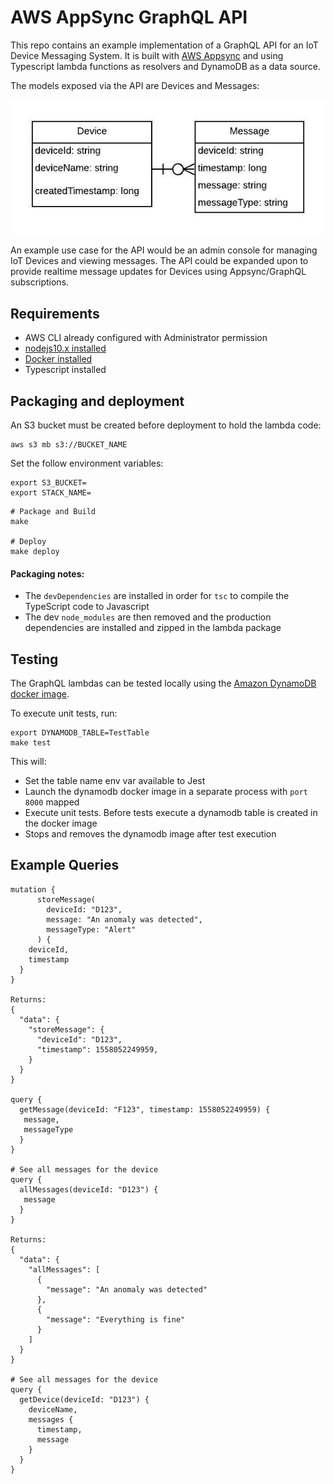 # AWS AppSync GraphQL API

This repo contains an example implementation of a GraphQL API for an IoT Device Messaging System. It is 
built with [AWS Appsync](https://aws.amazon.com/appsync/) and using Typescript lambda functions as resolvers and DynamoDB as a data source. 

The models exposed via the API are Devices and Messages:

![MessageSystem Models](docs/models.jpeg)

An example use case for the API would be an admin console for managing IoT Devices and viewing messages. The API could
be expanded upon to provide realtime message updates for Devices using Appsync/GraphQL subscriptions.

## Requirements

* AWS CLI already configured with Administrator permission
* [nodejs10.x installed](https://nodejs.org/en/download/releases/)
* [Docker installed](https://www.docker.com/community-edition)
* Typescript installed

## Packaging and deployment

An S3 bucket must be created before deployment to hold the lambda code:

```
aws s3 mb s3://BUCKET_NAME
```

Set the follow environment variables:
```
export S3_BUCKET=
export STACK_NAME=
```

```
# Package and Build
make

# Deploy
make deploy
```

#### Packaging notes:
- The `devDependencies` are installed in order for `tsc` to compile the TypeScript code to Javascript
- The dev `node_modules` are then removed and the production dependencies are installed and zipped in the lambda package

## Testing

The GraphQL lambdas can be tested locally using the [Amazon DynamoDB docker image](https://hub.docker.com/r/amazon/dynamodb-local).

To execute unit tests, run:
```
export DYNAMODB_TABLE=TestTable
make test
```

This will:
- Set the table name env var available to Jest  
- Launch the dynamodb docker image in a separate process with `port 8000` mapped  
- Execute unit tests. Before tests execute a dynamodb table is created in the docker image  
- Stops and removes the dynamodb image after test execution  

## Example Queries

```
mutation {
      storeMessage(
        deviceId: "D123", 
        message: "An anomaly was detected",
        messageType: "Alert"
      ) {
    deviceId,
    timestamp
  }
}

Returns:
{
  "data": {
    "storeMessage": {
      "deviceId": "D123",
      "timestamp": 1558052249959,
    }
  }
}

query {
  getMessage(deviceId: "F123", timestamp: 1558052249959) {
   message,
   messageType
  }
}

# See all messages for the device
query {
  allMessages(deviceId: "D123") {
   message
  }
}

Returns:
{
  "data": {
    "allMessages": [
      {
        "message": "An anomaly was detected"
      },
      {
        "message": "Everything is fine"
      }
    ]
  }
}

# See all messages for the device
query {
  getDevice(deviceId: "D123") {
    deviceName,
    messages {
      timestamp,
      message
    }
  }
}
```